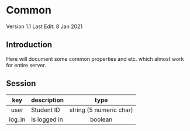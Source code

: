 # Common

Version 1.1
Last Edit: 8 Jan 2021

## Introduction

Here will document some common properties and etc. which almost work for entire server.

## Session

|  key   | description  |          type           |
| :----: | ------------ | :---------------------: |
|  user  | Student ID   | string (5 numeric char) |
| log_in | Is logged in |         boolean         |
